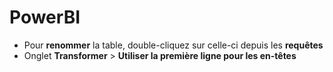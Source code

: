 # PowerBI

* Pour **renommer** la table, double-cliquez sur celle-ci depuis les **requêtes**
* Onglet **Transformer** > **Utiliser la première ligne pour les en-têtes**
